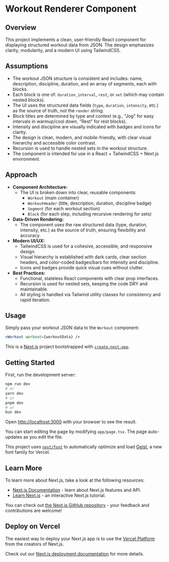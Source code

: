# Workout Renderer Component

## Overview

This project implements a clean, user-friendly React component for displaying structured workout data from JSON. The design emphasizes clarity, modularity, and a modern UI using TailwindCSS.

## Assumptions

- The workout JSON structure is consistent and includes: name, description, discipline, duration, and an array of segments, each with blocks.
- Each block is one of: `duration_interval`, `rest`, or `set` (which may contain nested blocks).
- The UI uses the structured data fields (`type`, `duration`, `intensity`, etc.) as the source of truth, not the `render` string.
- Block titles are determined by type and context (e.g., "Jog" for easy intervals in warmup/cool down, "Rest" for rest blocks).
- Intensity and discipline are visually indicated with badges and icons for clarity.
- The design is clean, modern, and mobile-friendly, with clear visual hierarchy and accessible color contrast.
- Recursion is used to handle nested sets in the workout structure.
- The component is intended for use in a React + TailwindCSS + Next.js environment.

## Approach

- **Component Architecture:**
  - The UI is broken down into clear, reusable components:
    - `Workout` (main container)
    - `WorkoutHeader` (title, description, duration, discipline badge)
    - `Segment` (for each workout section)
    - `Block` (for each step, including recursive rendering for sets)
- **Data-Driven Rendering:**
  - The component uses the raw structured data (type, duration, intensity, etc.) as the source of truth, ensuring flexibility and accuracy.
- **Modern UI/UX:**
  - TailwindCSS is used for a cohesive, accessible, and responsive design.
  - Visual hierarchy is established with dark cards, clear section headers, and color-coded badges/bars for intensity and discipline.
  - Icons and badges provide quick visual cues without clutter.
- **Best Practices:**
  - Functional, stateless React components with clear prop interfaces.
  - Recursion is used for nested sets, keeping the code DRY and maintainable.
  - All styling is handled via Tailwind utility classes for consistency and rapid iteration.

## Usage

Simply pass your workout JSON data to the `Workout` component:

```jsx
<Workout workout={workoutData} />
```

This is a [Next.js](https://nextjs.org) project bootstrapped with [`create-next-app`](https://nextjs.org/docs/app/api-reference/cli/create-next-app).

## Getting Started

First, run the development server:

```bash
npm run dev
# or
yarn dev
# or
pnpm dev
# or
bun dev
```

Open [http://localhost:3000](http://localhost:3000) with your browser to see the result.

You can start editing the page by modifying `app/page.tsx`. The page auto-updates as you edit the file.

This project uses [`next/font`](https://nextjs.org/docs/app/building-your-application/optimizing/fonts) to automatically optimize and load [Geist](https://vercel.com/font), a new font family for Vercel.

## Learn More

To learn more about Next.js, take a look at the following resources:

- [Next.js Documentation](https://nextjs.org/docs) - learn about Next.js features and API.
- [Learn Next.js](https://nextjs.org/learn) - an interactive Next.js tutorial.

You can check out [the Next.js GitHub repository](https://github.com/vercel/next.js) - your feedback and contributions are welcome!

## Deploy on Vercel

The easiest way to deploy your Next.js app is to use the [Vercel Platform](https://vercel.com/new?utm_medium=default-template&filter=next.js&utm_source=create-next-app&utm_campaign=create-next-app-readme) from the creators of Next.js.

Check out our [Next.js deployment documentation](https://nextjs.org/docs/app/building-your-application/deploying) for more details.
